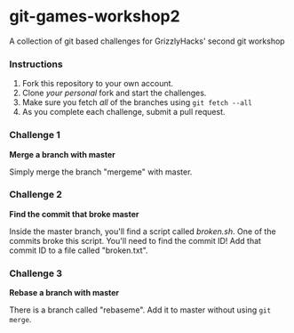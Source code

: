 # git-games-workshop2
A collection of git based challenges for GrizzlyHacks' second git workshop

### Instructions

1. Fork this repository to your own account.
2. Clone *your personal* fork and start the challenges.
3. Make sure you fetch *all* of the branches using `git fetch --all`
4. As you complete each challenge, submit a pull request.

### Challenge 1
**Merge a branch with master**

Simply merge the branch "mergeme" with master.

### Challenge 2
**Find the commit that broke master**

Inside the master branch, you'll find a script called *broken.sh*. One of the commits broke this script. You'll need to find the commit ID! Add that commit ID to a file called "broken.txt".

### Challenge 3
**Rebase a branch with master**

There is a branch called "rebaseme". Add it to master without using `git merge`.